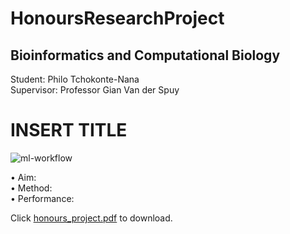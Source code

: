 # HonoursResearchProject

## Bioinformatics and Computational Biology
Student: Philo Tchokonte-Nana <br />
Supervisor: Professor Gian Van der Spuy <br />

# INSERT TITLE <br />

![ml-workflow](https://user-images.githubusercontent.com/110400031/198700170-56ade68f-4e5a-4046-b362-9852259d04b7.jpeg)

•	Aim:  <br />
•	Method: <br />
•	Performance: 

Click [honours_project.pdf](https://github.com/ptchokonte-nana/HonoursResearchProject/files/9927729/honours_project.pdf) to download.



